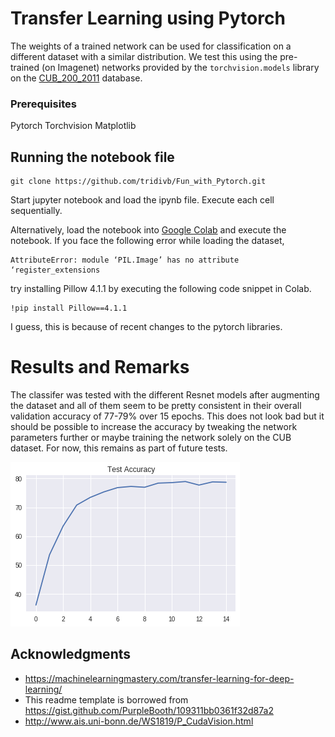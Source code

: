# Transfer Learning using Pytorch

The weights of a trained network can be used for classification on a different dataset with a similar distribution.
We test this using the pre-trained (on Imagenet) networks provided by the ```torchvision.models``` library 
on the [CUB_200_2011](http://www.vision.caltech.edu/visipedia/CUB-200-2011.html) database.

### Prerequisites

Pytorch
Torchvision
Matplotlib

## Running the notebook file

```
git clone https://github.com/tridivb/Fun_with_Pytorch.git
```

Start jupyter notebook and load the ipynb file. Execute each cell sequentially.

Alternatively, load the notebook into [Google Colab](https://colab.research.google.com/) and execute the notebook.
If you face the following error while loading the dataset,
```
AttributeError: module ‘PIL.Image’ has no attribute ‘register_extensions
```
try installing Pillow 4.1.1 by executing the following code snippet in Colab.
```
!pip install Pillow==4.1.1
```
I guess, this is because of recent changes to the pytorch libraries.

# Results and Remarks
The classifer was tested with the different Resnet models after augmenting the dataset and all of them seem to be pretty
consistent in their overall validation accuracy of 77-79% over 15 epochs. This does not look bad but it should be possible to increase the accuracy by tweaking the network parameters further or maybe training the network solely on the CUB dataset. For now, this remains as part of future tests.

![Validation Accuracy](val_accuracy.png)

## Acknowledgments

* https://machinelearningmastery.com/transfer-learning-for-deep-learning/ 
* This readme template is borrowed from https://gist.github.com/PurpleBooth/109311bb0361f32d87a2
* http://www.ais.uni-bonn.de/WS1819/P_CudaVision.html